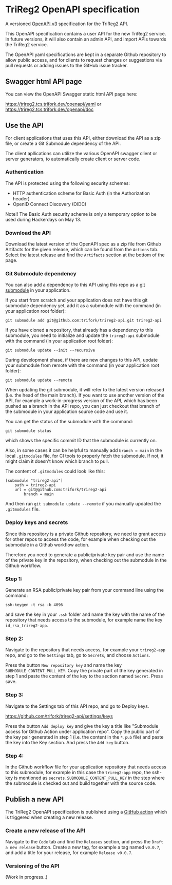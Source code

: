 # TriReg2 OpenAPI specification

A versioned [OpenAPI v3](https://spec.openapis.org/oas/v3.1.0) specification for the TriReg2 API. 

This OpenAPI specification contains a user API for the new TriReg2 service. In future versions, it will also contain 
an admin API, and import APIs towards the TriReg2 service.

The OpenAPI yaml specifications are kept in a separate Github repository to allow public access, and for
clients to request changes or suggestions via pull requests or adding issues to the GitHub issue tracker.

## Swagger html API page 

You can view the OpenAPI Swagger static html API page here:

https://trireg2.tcs.trifork.dev/openapi/yaml or https://trireg2.tcs.trifork.dev/openapi/doc

## Use the API

For client applications that uses this API, either download the API as a zip file, or create a Git Submodule dependency of the API.

The client apllications can utilize the various OpenAPI swagger client or server generators, to automatically create client or server code.

### Authentication

The API is protected using the following security schemes:

- HTTP authentication scheme for Basic Auth (in the Authorization header)
- OpenID Connect Discovery (OIDC)

Note!! The Basic Auth security scheme is only a temporary option to be used during Hackerdays on May 13.

### Download the API

Download the latest version of the OpenAPI spec as a zip file from Github Artifacts for the given release, which can be found from the `Actions` tab. Select the latest release and find the `Artifacts` section at the bottom of the page.

### Git Submodule dependency

You can also add a dependency to this API using this repo as a [git submodule](https://git-scm.com/book/en/v2/Git-Tools-Submodules) in your application.

If you start from scratch and your application does not have this git submodule dependency yet, add it as a submodule with the command (in your application root folder):

```
git submodule add git@github.com:trifork/trireg2-api.git trireg2-api
```

If you have cloned a repository, that already has a dependency to this submodule, you need to initialize and update the `trireg2-api` submodule with the command (in your application root folder):

```
git submodule update --init --recursive
```

During development phase, if there are new changes to this API, update your submodule from remote with the command (in your application root folder):

```
git submodule update --remote
```

When updating the git submodule, it will refer to the latest version released (i.e. the head of the main branch). If you want to use another version of the API, for example a work-in-progress version of the API, which has been pushed as a branch in the API repo, you can just checkout that branch of the submodule in your application source code and use it.

You can get the status of the submodule with the command:

```
git submodule status
```

which shows the specific commit ID that the submodule is currently on. 

Also, in some cases it can be helpful to manually add `branch = main` in the local `.gitmodules` file, for CI tools to properly fetch the submodule. 
If not, it might claim it doesn't know which branch to pull.

The content of `.gitmodules` could look like this:

```
[submodule "trireg2-api"]
	path = trireg2-api
	url = git@github.com:trifork/trireg2-api
    	branch = main
```

And then run `git submodule update --remote` if you manually updated the `.gitmodules` file.

### Deploy keys and secrets

Since this repository is a private Github repository, we need to grant access for other repos to access the code, for example when checking out the submodule in a Github workflow action. 

Therefore you need to generate a public/private key pair and use the name of the private key in the repository, when checking out the submodule in the Github workflow.

### Step 1: 

Generate an RSA public/private key pair from your command line using the command:

```
ssh-keygen -t rsa -b 4096
```

and save the key in your `.ssh` folder and name the key with the name of the repository that needs access to the submodule, for example name the key `id_rsa_trireg2-app`. 

### Step 2: 

Navigate to the repository that needs access, for example your `trireg2-app` repo, and go to the `Settings` tab, go to `Secrets`, and choose `Actions`.

Press the button `New repository key` and name the key `SUBMODULE_CONTENT_PULL_KEY`. Copy the private part of the key generated in step 1 and paste the content of the key to the section named `Secret`. Press save. 

### Step 3: 

Navigate to the Settings tab of this API repo, and go to Deploy keys.  

https://github.com/trifork/trireg2-api/settings/keys

Press the button `Add deploy key` and give the key a title like "Submodule access for Github Action under application repo".
Copy the public part of the key pair generated in step 1 (i.e. the content in the `*.pub` file) and paste the key into the Key section. And press the `Add key` button.

### Step 4:

In the Github workflow file for your application repository that needs access to this submodule, for example in this case the `trireg2-app` repo, the ssh-key is mentioned as `secrets.SUBMODULE_CONTENT_PULL_KEY` in the step where the submodule is checked out and build together with the source code.

## Publish a new API
The TriReg2 OpenAPI specification is published using a [GitHub action](https://github.com/trifork/trireg2-api/actions/workflows/api-publish.yml) which is triggered when creating a new release. 

### Create a new release of the API
Navigate to the `Code` tab and find the `Releases` section, and press the `Draft a new release` button. Create a new tag, for example a tag named `v0.0.7`, and add a title for your release, for example `Release v0.0.7`.

### Versioning of the API

(Work in progress..) 
